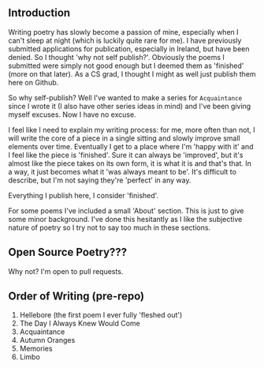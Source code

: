 ## Introduction
Writing poetry has slowly become a passion of mine, especially when I can't sleep at night (which is luckily quite rare for me). I have previously submitted applications for publication, especially in Ireland, but have been denied. So I thought 'why not self publish?'. Obviously the poems I submitted were simply not good enough but I deemed them as 'finished' (more on that later). As a CS grad, I thought I might as well just publish them here on Github.

So why self-publish? Well I've wanted to make a series for `Acquaintance` since I wrote it (I also have other series ideas in mind) and I've been giving myself excuses. Now I have no excuse.

I feel like I need to explain my writing process: for me, more often than not, I will write the core of a piece in a single sitting and slowly improve small elements over time. Eventually I get to a place where I'm 'happy with it' and I feel like the piece is 'finished'. Sure it can always be 'improved', but it's almost like the piece takes on its own form, it is what it is and that's that. In a way, it just becomes what it 'was always meant to be'. It's difficult to describe, but I'm not saying they're 'perfect' in any way.

Everything I publish here, I consider 'finished'.

For some poems I've included a small 'About' section. This is just to give some minor background. I've done this hesitantly as I like the subjective nature of poetry so I try not to say too much in these sections.

## Open Source Poetry???
Why not? I'm open to pull requests.

## Order of Writing (pre-repo)
1. Hellebore (the first poem I ever fully 'fleshed out')
2. The Day I Always Knew Would Come
3. Acquaintance
4. Autumn Oranges
5. Memories
6. Limbo
